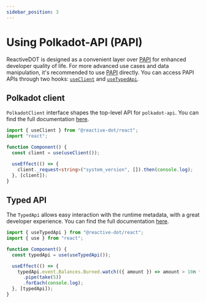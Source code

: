 ```yaml
---
sidebar_position: 3
---
```


# Using Polkadot-API (PAPI)

ReactiveDOT is designed as a convenient layer over [PAPI](https://papi.how/) for enhanced developer quality of life. For more advanced use cases and data manipulation, it's recommended to use [PAPI](https://papi.how/) directly. You can access PAPI APIs through two hooks: [`useClient`](/api/react/function/useClient) and [`useTypedApi`](/api/react/function/useTypedApi).

## Polkadot client

`PolkadotClient` interface shapes the top-level API for `polkadot-api`. You can find the full documentation [here](https://papi.how/client).

```ts
import { useClient } from "@reactive-dot/react";
import "react";

function Component() {
  const client = use(useClient());

  useEffect(() => {
    client._request<string>("system_version", []).then(console.log);
  }, [client]);
}
```

## Typed API

The `TypedApi` allows easy interaction with the runtime metadata, with a great developer experience. You can find the full documentation [here](https://papi.how/typed).

```ts
import { useTypedApi } from "@reactive-dot/react";
import { use } from "react";

function Component() {
  const typedApi = use(useTypedApi());

  useEffect(() => {
    typedApi.event.Balances.Burned.watch(({ amount }) => amount > 10n ** 10n)
      .pipe(take(5))
      .forEach(console.log);
  }, [typedApi]);
}
```
